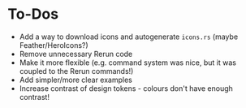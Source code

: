 # To-Dos

- Add a way to download icons and autogenerate `icons.rs` (maybe Feather/HeroIcons?)
- Remove unnecessary Rerun code
- Make it more flexible (e.g. command system was nice, but it was coupled to the Rerun commands!)
- Add simpler/more clear examples
- Increase contrast of design tokens - colours don't have enough contrast!
